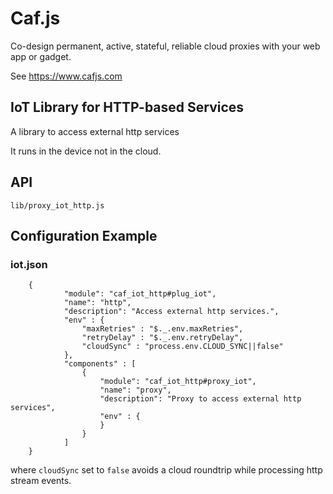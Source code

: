 # Caf.js

Co-design permanent, active, stateful, reliable cloud proxies with your web app or gadget.

See https://www.cafjs.com

## IoT Library for HTTP-based Services

A library to access external http services

It runs in the device not in the cloud.

## API

    lib/proxy_iot_http.js

## Configuration Example

### iot.json

```
    {
            "module": "caf_iot_http#plug_iot",
            "name": "http",
            "description": "Access external http services.",
            "env" : {
                "maxRetries" : "$._.env.maxRetries",
                "retryDelay" : "$._.env.retryDelay",
                "cloudSync" : "process.env.CLOUD_SYNC||false"
            },
            "components" : [
                {
                    "module": "caf_iot_http#proxy_iot",
                    "name": "proxy",
                    "description": "Proxy to access external http services",
                    "env" : {
                    }
                }
            ]
    }
```

where `cloudSync` set to `false` avoids a cloud roundtrip while processing http
stream events.
